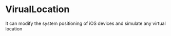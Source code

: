 # VirualLocation
It can modify the system positioning of iOS devices and simulate any virtual location

